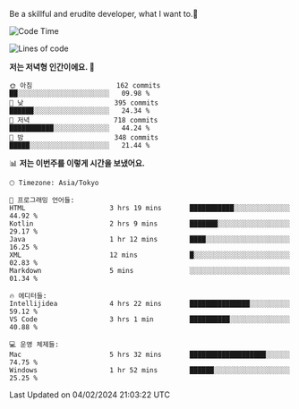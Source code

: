 Be a skillful and erudite developer, what I want to.👶

<!--START_SECTION:waka-->
![Code Time](http://img.shields.io/badge/Code%20Time-429%20hrs%2038%20mins-blue)

![Lines of code](https://img.shields.io/badge/%EC%A0%80%EB%8A%94%20%EC%97%AC%ED%83%9C%EA%B9%8C%EC%A7%80%20-756.5%20thousand%20%EC%A4%84%EC%9D%98%20%EC%BD%94%EB%93%9C%EB%A5%BC%20%EC%9E%91%EC%84%B1%ED%96%88%EC%96%B4%EC%9A%94.-blue)

**저는 저녁형 인간이에요. 🦉** 

```text
🌞 아침                     162 commits         ██░░░░░░░░░░░░░░░░░░░░░░░   09.98 % 
🌆 낮　                     395 commits         ██████░░░░░░░░░░░░░░░░░░░   24.34 % 
🌃 저녁                     718 commits         ███████████░░░░░░░░░░░░░░   44.24 % 
🌙 밤　                     348 commits         █████░░░░░░░░░░░░░░░░░░░░   21.44 % 
```


📊 **저는 이번주를 이렇게 시간을 보냈어요.** 

```text
🕑︎ Timezone: Asia/Tokyo

💬 프로그래밍 언어들: 
HTML                     3 hrs 19 mins       ███████████░░░░░░░░░░░░░░   44.92 % 
Kotlin                   2 hrs 9 mins        ███████░░░░░░░░░░░░░░░░░░   29.17 % 
Java                     1 hr 12 mins        ████░░░░░░░░░░░░░░░░░░░░░   16.25 % 
XML                      12 mins             █░░░░░░░░░░░░░░░░░░░░░░░░   02.83 % 
Markdown                 5 mins              ░░░░░░░░░░░░░░░░░░░░░░░░░   01.34 % 

🔥 에디터들: 
Intellijidea             4 hrs 22 mins       ███████████████░░░░░░░░░░   59.12 % 
VS Code                  3 hrs 1 min         ██████████░░░░░░░░░░░░░░░   40.88 % 

💻 운영 체제들: 
Mac                      5 hrs 32 mins       ███████████████████░░░░░░   74.75 % 
Windows                  1 hr 52 mins        ██████░░░░░░░░░░░░░░░░░░░   25.25 % 
```


 Last Updated on 04/02/2024 21:03:22 UTC
<!--END_SECTION:waka-->
